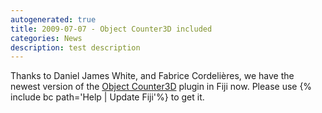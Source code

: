 ```yaml
---
autogenerated: true
title: 2009-07-07 - Object Counter3D included
categories: News
description: test description
---
```


Thanks to Daniel James White, and Fabrice Cordelières, we have the newest version of the [Object Counter3D](/plugins/3d-objects-counter) plugin in Fiji now. Please use {% include bc path='Help | Update Fiji'%} to get it.


